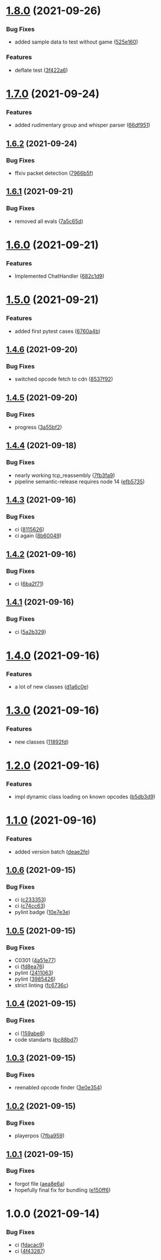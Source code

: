 # [1.8.0](https://s2.behead.de/git/ffxiv-scapy-layer/compare/v1.7.0...v1.8.0) (2021-09-26)


### Bug Fixes

* added sample data to test without game ([525e160](https://s2.behead.de/git/ffxiv-scapy-layer/commit/525e160e0386311700f039248ed348fa763f4981))


### Features

* deflate test ([3f422a6](https://s2.behead.de/git/ffxiv-scapy-layer/commit/3f422a6e82b0339ed0fa00691457d5156fbf9169))

# [1.7.0](https://s2.behead.de/git/ffxiv-scapy-layer/compare/v1.6.2...v1.7.0) (2021-09-24)


### Features

* added rudimentary group and whisper parser ([66df951](https://s2.behead.de/git/ffxiv-scapy-layer/commit/66df9518335a4bf6ddf3d70af6c947ee3006a3b3))

## [1.6.2](https://s2.behead.de/git/ffxiv-scapy-layer/compare/v1.6.1...v1.6.2) (2021-09-24)


### Bug Fixes

* ffxiv packet detection ([7966b5f](https://s2.behead.de/git/ffxiv-scapy-layer/commit/7966b5fa25be87de08648d761cae8edb6f8e1168))

## [1.6.1](https://s2.behead.de/git/ffxiv-scapy-layer/compare/v1.6.0...v1.6.1) (2021-09-21)


### Bug Fixes

* removed all evals ([7a5c65d](https://s2.behead.de/git/ffxiv-scapy-layer/commit/7a5c65d2879a27f9ea4c368a0c0ff887e3439a82))

# [1.6.0](https://s2.behead.de/git/ffxiv-scapy-layer/compare/v1.5.0...v1.6.0) (2021-09-21)


### Features

* Implemented ChatHandler ([682c1d9](https://s2.behead.de/git/ffxiv-scapy-layer/commit/682c1d9a247cfb1d7fef9b23f7a0a7b7bd541588))

# [1.5.0](https://s2.behead.de/git/ffxiv-scapy-layer/compare/v1.4.6...v1.5.0) (2021-09-21)


### Features

* added first pytest cases ([6760a4b](https://s2.behead.de/git/ffxiv-scapy-layer/commit/6760a4bb82748447ab36c9a0ac1af8433635c5e1))

## [1.4.6](https://s2.behead.de/git/ffxiv-scapy-layer/compare/v1.4.5...v1.4.6) (2021-09-20)


### Bug Fixes

* switched opcode fetch to cdn ([8537f92](https://s2.behead.de/git/ffxiv-scapy-layer/commit/8537f9273abf719c6efae98f8dd88b0161dc1c20))

## [1.4.5](https://s2.behead.de/git/ffxiv-scapy-layer/compare/v1.4.4...v1.4.5) (2021-09-20)


### Bug Fixes

* progress ([3a55bf2](https://s2.behead.de/git/ffxiv-scapy-layer/commit/3a55bf2b5ee600b2eecb0dce7bdcbc3c88e8f080))

## [1.4.4](https://s2.behead.de/git/ffxiv-scapy-layer/compare/v1.4.3...v1.4.4) (2021-09-18)


### Bug Fixes

* nearly working tcp_reassembly ([7fb3fa9](https://s2.behead.de/git/ffxiv-scapy-layer/commit/7fb3fa9f959aa026da72f3eb12d349656d059fd4))
* pipeline semantic-release requires node 14 ([efb5735](https://s2.behead.de/git/ffxiv-scapy-layer/commit/efb5735a94e7c8e046bb4c62313946bd109c77db))

## [1.4.3](https://s2.behead.de/git/ffxiv-scapy-layer/compare/v1.4.2...v1.4.3) (2021-09-16)


### Bug Fixes

* ci ([8115626](https://s2.behead.de/git/ffxiv-scapy-layer/commit/81156260efd53bbcc9ac7902aca63febeda6986d))
* ci again ([8b60049](https://s2.behead.de/git/ffxiv-scapy-layer/commit/8b60049a98f4e8fcd0db0c4f8bb164a035393fef))

## [1.4.2](https://s2.behead.de/git/ffxiv-scapy-layer/compare/v1.4.1...v1.4.2) (2021-09-16)


### Bug Fixes

* ci ([6ba2f71](https://s2.behead.de/git/ffxiv-scapy-layer/commit/6ba2f71cbdb0339c57a9e9422fc1ece97b6b03f5))

## [1.4.1](https://s2.behead.de/git/ffxiv-scapy-layer/compare/v1.4.0...v1.4.1) (2021-09-16)


### Bug Fixes

* ci ([5a2b329](https://s2.behead.de/git/ffxiv-scapy-layer/commit/5a2b329e706465fa783c00bda07f170f720bce76))

# [1.4.0](https://s2.behead.de/git/ffxiv-scapy-layer/compare/v1.3.0...v1.4.0) (2021-09-16)


### Features

* a lot of new classes ([d1a6c0e](https://s2.behead.de/git/ffxiv-scapy-layer/commit/d1a6c0e166435e6be51e3c0733af4041a7ccdcc5))

# [1.3.0](https://s2.behead.de/git/ffxiv-scapy-layer/compare/v1.2.0...v1.3.0) (2021-09-16)


### Features

* new classes ([11892fd](https://s2.behead.de/git/ffxiv-scapy-layer/commit/11892fd85e33eba914751d34e7d8cde27d64e255))

# [1.2.0](https://s2.behead.de/git/ffxiv-scapy-layer/compare/v1.1.0...v1.2.0) (2021-09-16)


### Features

* impl dynamic class loading on known opcodes ([b5db3d9](https://s2.behead.de/git/ffxiv-scapy-layer/commit/b5db3d995158da7644ec811d007e9b44fa4bc6ef))

# [1.1.0](https://s2.behead.de/git/ffxiv-scapy-layer/compare/v1.0.6...v1.1.0) (2021-09-16)


### Features

* added version batch ([deae2fe](https://s2.behead.de/git/ffxiv-scapy-layer/commit/deae2fe9abc7c5de295f507543de79b1d81f636a))

## [1.0.6](https://s2.behead.de/git/ffxiv-scapy-layer/compare/v1.0.5...v1.0.6) (2021-09-15)


### Bug Fixes

* ci ([c233353](https://s2.behead.de/git/ffxiv-scapy-layer/commit/c233353fbb98ef9425e17692b79020cdff6e70c0))
* ci ([c74cc63](https://s2.behead.de/git/ffxiv-scapy-layer/commit/c74cc636134ae081d80f19c982df144b1a874269))
* pylint badge ([10e7e3e](https://s2.behead.de/git/ffxiv-scapy-layer/commit/10e7e3e5f6c8cb6c63f96b597492075e0fa17733))

## [1.0.5](https://s2.behead.de/git/ffxiv-scapy-layer/compare/v1.0.4...v1.0.5) (2021-09-15)


### Bug Fixes

* C0301 ([4a51e77](https://s2.behead.de/git/ffxiv-scapy-layer/commit/4a51e775af248763f5b4eb0eef5eaeca40562944))
* ci ([fd8ea76](https://s2.behead.de/git/ffxiv-scapy-layer/commit/fd8ea76140ad463fc49f62946b293f17dd0c3543))
* pylint ([2411063](https://s2.behead.de/git/ffxiv-scapy-layer/commit/2411063b25ca0813c3fe47dd6385c80e386e4a55))
* pylint ([3985426](https://s2.behead.de/git/ffxiv-scapy-layer/commit/3985426044b0b86aa12dc47bca10650aa5f67760))
* strict linting ([fc6736c](https://s2.behead.de/git/ffxiv-scapy-layer/commit/fc6736cbb5a4d49c2352f0cab1beea7827d9f7b1))

## [1.0.4](https://s2.behead.de/git/ffxiv-scapy-layer/compare/v1.0.3...v1.0.4) (2021-09-15)


### Bug Fixes

* ci ([159abe8](https://s2.behead.de/git/ffxiv-scapy-layer/commit/159abe849828863d6118ad4f78879d6954a3e81c))
* code standarts ([bc88bd7](https://s2.behead.de/git/ffxiv-scapy-layer/commit/bc88bd78c435cd99d692e69980b294761e7667a5))

## [1.0.3](https://s2.behead.de/git/ffxiv-scapy-layer/compare/v1.0.2...v1.0.3) (2021-09-15)


### Bug Fixes

* reenabled opcode finder ([3e0e354](https://s2.behead.de/git/ffxiv-scapy-layer/commit/3e0e35435e5c9b32a2e5c9309273a9d46f843f2d))

## [1.0.2](https://s2.behead.de/git/ffxiv-scapy-layer/compare/v1.0.1...v1.0.2) (2021-09-15)


### Bug Fixes

* playerpos ([7fba959](https://s2.behead.de/git/ffxiv-scapy-layer/commit/7fba959c8a48253adf2dd0e7f570f8cacb1eba19))

## [1.0.1](https://s2.behead.de/git/ffxiv-scapy-layer/compare/v1.0.0...v1.0.1) (2021-09-15)


### Bug Fixes

* forgot file ([aea8e6a](https://s2.behead.de/git/ffxiv-scapy-layer/commit/aea8e6aa7a32d74e250a3106b4c17dace406a224))
* hopefully final fix for bundling ([e150ff6](https://s2.behead.de/git/ffxiv-scapy-layer/commit/e150ff630c66fd8ca2fa8132fc82332e360b834a))

# 1.0.0 (2021-09-14)


### Bug Fixes

* ci ([fdacac9](https://s2.behead.de/git/ffxiv-scapy-layer/commit/fdacac935fc56b91d6f00675c0f462508456d4ef))
* ci ([4f43287](https://s2.behead.de/git/ffxiv-scapy-layer/commit/4f432878f39cccb264a9d9ecf9b1c289200d10b3))
